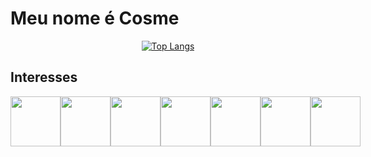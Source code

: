<h1>Meu nome é Cosme</h1>


<div style="text-align: center; margin: 0 auto;">
  
  [![Top Langs](https://github-readme-stats.vercel.app/api/top-langs/?username=Cosme-R&layout=compact&theme=dark)](https://github.com/anuraghazra/github-readme-stats)
</div>







<h2>Interesses</h2>

<div style="display: flex; align-items: center;">
  <img src="https://cdn.jsdelivr.net/gh/devicons/devicon/icons/cplusplus/cplusplus-original.svg" width="80" height="80" />
  <img src="https://cdn.jsdelivr.net/gh/devicons/devicon/icons/arduino/arduino-original-wordmark.svg" width="80" height="80"/>
  <img src="https://cdn.jsdelivr.net/gh/devicons/devicon/icons/css3/css3-original-wordmark.svg" width="80" height="80"/>
  <img src="https://cdn.jsdelivr.net/gh/devicons/devicon/icons/django/django-plain.svg" width="80" height="80"/>
  <img src="https://cdn.jsdelivr.net/gh/devicons/devicon/icons/html5/html5-original.svg" width="80" height="80"/>
  <img src="https://cdn.jsdelivr.net/gh/devicons/devicon/icons/javascript/javascript-original.svg" width="80" height="80"/>
  <img src="https://cdn.jsdelivr.net/gh/devicons/devicon/icons/python/python-original.svg" width="80" height="80"/>
</div>

<!--
<img src="https://cdn.jsdelivr.net/gh/devicons/devicon/icons/cplusplus/cplusplus-original.svg" width="80" height="80" />
<img src="https://cdn.jsdelivr.net/gh/devicons/devicon/icons/arduino/arduino-original-wordmark.svg" width="80" height="80"/>
<img src="https://cdn.jsdelivr.net/gh/devicons/devicon/icons/css3/css3-original-wordmark.svg" width="80" height="80"/>
<img src="https://cdn.jsdelivr.net/gh/devicons/devicon/icons/django/django-plain.svg" width="80" height="80"/>
<img src="https://cdn.jsdelivr.net/gh/devicons/devicon/icons/html5/html5-original.svg" width="80" height="80"/>
<img src="https://cdn.jsdelivr.net/gh/devicons/devicon/icons/javascript/javascript-original.svg" width="80" height="80"/>
<img src="https://cdn.jsdelivr.net/gh/devicons/devicon/icons/python/python-original.svg" width="80" height="80"/>
          
          
          
          
            <img src="https://cdn.jsdelivr.net/gh/devicons/devicon/icons/docker/docker-original.svg" />



          
[![Top Langs](https://github-readme-stats.vercel.app/api/top-langs/?username=Cosme-R&layout=compact&theme=dark)](https://github.com/anuraghazra/github-readme-stats)

